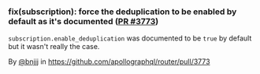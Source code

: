 ### fix(subscription): force the deduplication to be enabled by default as it's documented ([PR #3773](https://github.com/apollographql/router/pull/3773))

`subscription.enable_deduplication` was documented to be `true` by default but it wasn't really the case.

By [@bnjjj](https://github.com/bnjjj) in https://github.com/apollographql/router/pull/3773
